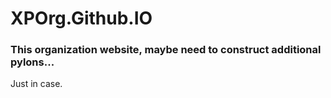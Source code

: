 # XPOrg.Github.IO
### This organization website, maybe need to construct additional pylons...
Just in case.
